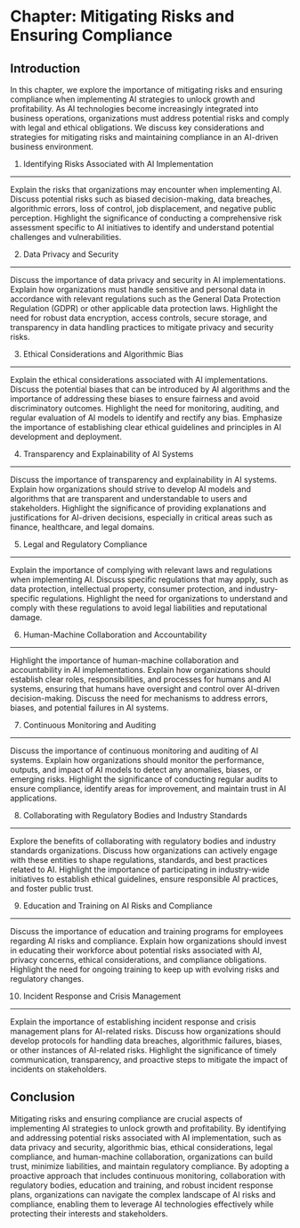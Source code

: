 Chapter: Mitigating Risks and Ensuring Compliance
=================================================

Introduction
------------

In this chapter, we explore the importance of mitigating risks and ensuring compliance when implementing AI strategies to unlock growth and profitability. As AI technologies become increasingly integrated into business operations, organizations must address potential risks and comply with legal and ethical obligations. We discuss key considerations and strategies for mitigating risks and maintaining compliance in an AI-driven business environment.

1. Identifying Risks Associated with AI Implementation
------------------------------------------------------

Explain the risks that organizations may encounter when implementing AI. Discuss potential risks such as biased decision-making, data breaches, algorithmic errors, loss of control, job displacement, and negative public perception. Highlight the significance of conducting a comprehensive risk assessment specific to AI initiatives to identify and understand potential challenges and vulnerabilities.

2. Data Privacy and Security
----------------------------

Discuss the importance of data privacy and security in AI implementations. Explain how organizations must handle sensitive and personal data in accordance with relevant regulations such as the General Data Protection Regulation (GDPR) or other applicable data protection laws. Highlight the need for robust data encryption, access controls, secure storage, and transparency in data handling practices to mitigate privacy and security risks.

3. Ethical Considerations and Algorithmic Bias
----------------------------------------------

Explain the ethical considerations associated with AI implementations. Discuss the potential biases that can be introduced by AI algorithms and the importance of addressing these biases to ensure fairness and avoid discriminatory outcomes. Highlight the need for monitoring, auditing, and regular evaluation of AI models to identify and rectify any bias. Emphasize the importance of establishing clear ethical guidelines and principles in AI development and deployment.

4. Transparency and Explainability of AI Systems
------------------------------------------------

Discuss the importance of transparency and explainability in AI systems. Explain how organizations should strive to develop AI models and algorithms that are transparent and understandable to users and stakeholders. Highlight the significance of providing explanations and justifications for AI-driven decisions, especially in critical areas such as finance, healthcare, and legal domains.

5. Legal and Regulatory Compliance
----------------------------------

Explain the importance of complying with relevant laws and regulations when implementing AI. Discuss specific regulations that may apply, such as data protection, intellectual property, consumer protection, and industry-specific regulations. Highlight the need for organizations to understand and comply with these regulations to avoid legal liabilities and reputational damage.

6. Human-Machine Collaboration and Accountability
-------------------------------------------------

Highlight the importance of human-machine collaboration and accountability in AI implementations. Explain how organizations should establish clear roles, responsibilities, and processes for humans and AI systems, ensuring that humans have oversight and control over AI-driven decision-making. Discuss the need for mechanisms to address errors, biases, and potential failures in AI systems.

7. Continuous Monitoring and Auditing
-------------------------------------

Discuss the importance of continuous monitoring and auditing of AI systems. Explain how organizations should monitor the performance, outputs, and impact of AI models to detect any anomalies, biases, or emerging risks. Highlight the significance of conducting regular audits to ensure compliance, identify areas for improvement, and maintain trust in AI applications.

8. Collaborating with Regulatory Bodies and Industry Standards
--------------------------------------------------------------

Explore the benefits of collaborating with regulatory bodies and industry standards organizations. Discuss how organizations can actively engage with these entities to shape regulations, standards, and best practices related to AI. Highlight the importance of participating in industry-wide initiatives to establish ethical guidelines, ensure responsible AI practices, and foster public trust.

9. Education and Training on AI Risks and Compliance
----------------------------------------------------

Discuss the importance of education and training programs for employees regarding AI risks and compliance. Explain how organizations should invest in educating their workforce about potential risks associated with AI, privacy concerns, ethical considerations, and compliance obligations. Highlight the need for ongoing training to keep up with evolving risks and regulatory changes.

10. Incident Response and Crisis Management
-------------------------------------------

Explain the importance of establishing incident response and crisis management plans for AI-related risks. Discuss how organizations should develop protocols for handling data breaches, algorithmic failures, biases, or other instances of AI-related risks. Highlight the significance of timely communication, transparency, and proactive steps to mitigate the impact of incidents on stakeholders.

Conclusion
----------

Mitigating risks and ensuring compliance are crucial aspects of implementing AI strategies to unlock growth and profitability. By identifying and addressing potential risks associated with AI implementation, such as data privacy and security, algorithmic bias, ethical considerations, legal compliance, and human-machine collaboration, organizations can build trust, minimize liabilities, and maintain regulatory compliance. By adopting a proactive approach that includes continuous monitoring, collaboration with regulatory bodies, education and training, and robust incident response plans, organizations can navigate the complex landscape of AI risks and compliance, enabling them to leverage AI technologies effectively while protecting their interests and stakeholders.
